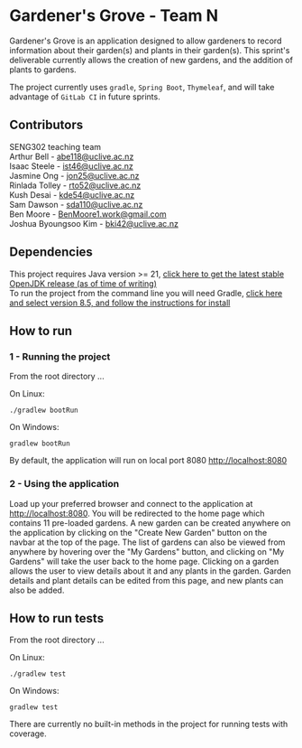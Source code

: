 # Gardener's Grove - Team N

Gardener's Grove is an application designed to allow gardeners to record information about their garden(s) and plants 
in their garden(s). This sprint's deliverable currently allows the creation of new gardens, and the addition of plants 
to gardens.

The project currently uses ```gradle```, ```Spring Boot```, ```Thymeleaf```, and will take advantage of ```GitLab CI``` 
in future sprints.

## Contributors
SENG302 teaching team\
Arthur Bell - abe118@uclive.ac.nz\
Isaac Steele - ist46@uclive.ac.nz\
Jasmine Ong - jon25@uclive.ac.nz\
Rinlada Tolley - rto52@uclive.ac.nz\
Kush Desai - kde54@uclive.ac.nz\
Sam Dawson - sda110@uclive.ac.nz\
Ben Moore - BenMoore1.work@gmail.com\
Joshua Byoungsoo Kim - bki42@uclive.ac.nz


## Dependencies
This project requires Java version >= 21, [click here to get the latest stable OpenJDK release (as of time of writing)](https://jdk.java.net/21/)\
To run the project from the command line you will need Gradle, [click here and select version 8.5, and follow the instructions for install](https://jdk.java.net/21/)

## How to run
### 1 - Running the project
From the root directory ...

On Linux:
```
./gradlew bootRun
```

On Windows:
```
gradlew bootRun
```

By default, the application will run on local port 8080 [http://localhost:8080](http://localhost:8080)

### 2 - Using the application
Load up your preferred browser and connect to the application at [http://localhost:8080](http://localhost:8080). You will be redirected 
to the home page which contains 11 pre-loaded gardens. A new garden can be created anywhere on the application by 
clicking on the "Create New Garden" button on the navbar at the top of the page. The list of gardens can also be viewed 
from anywhere by hovering over the "My Gardens" button, and clicking on "My Gardens" will take the user back to the 
home page. Clicking on a garden allows the user to view details about it and any plants in the garden. Garden 
details and plant details can be edited from this page, and new plants can also be added.

## How to run tests
From the root directory ...

On Linux:
```
./gradlew test
```

On Windows:
```
gradlew test
```

There are currently no built-in methods in the project for running tests with coverage.
